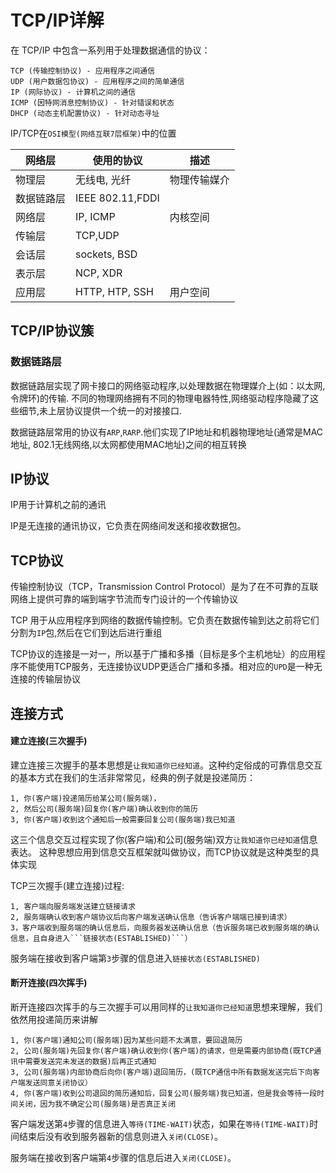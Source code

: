 # TCP/IP详解

在 TCP/IP 中包含一系列用于处理数据通信的协议：

    TCP (传输控制协议) - 应用程序之间通信
    UDP (用户数据包协议) - 应用程序之间的简单通信
    IP (网际协议) - 计算机之间的通信
    ICMP (因特网消息控制协议) - 针对错误和状态
    DHCP (动态主机配置协议) - 针对动态寻址

IP/TCP在`OSI模型(网络互联7层框架)`中的位置

网络层 |使用的协议| 描述
------------- | -------- | -------------------------------
物理层| 无线电, 光纤 |物理传输媒介
数据链路层 | IEEE 802.11,FDDI | 
网络层 | IP, ICMP | 内核空间
传输层 | TCP,UDP |
会话层 | sockets, BSD |
表示层 | NCP, XDR |
应用层 | HTTP, HTP, SSH | 用户空间

## TCP/IP协议簇

### 数据链路层

数据链路层实现了网卡接口的网络驱动程序,以处理数据在物理媒介上(如：以太网,令牌环)的传输. 不同的物理网络拥有不同的物理电器特性,网络驱动程序隐藏了这些细节,未上层协议提供一个统一的对接接口.

数据链路层常用的协议有`ARP`,`RARP`.他们实现了IP地址和机器物理地址(通常是MAC地址, 802.1无线网络,以太网都使用MAC地址)之间的相互转换

## IP协议

IP用于计算机之前的通讯

IP是无连接的通讯协议，它负责在网络间发送和接收数据包。

## TCP协议

传输控制协议（TCP，Transmission Control Protocol）是为了在不可靠的互联网络上提供可靠的端到端字节流而专门设计的一个传输协议

TCP 用于从应用程序到网络的数据传输控制。它负责在数据传输到达之前将它们分割为`IP`包,然后在它们到达后进行重组

TCP协议的连接是一对一，所以基于广播和多播（目标是多个主机地址）的应用程序不能使用TCP服务，无连接协议UDP更适合广播和多播。相对应的`UPD`是一种无连接的传输层协议

## 连接方式

#### 建立连接(三次握手)
 
建立连接三次握手的基本思想是`让我知道你已经知道`。这种约定俗成的可靠信息交互的基本方式在我们的生活非常常见，经典的例子就是投递简历：

    1, 你(客户端)投递简历给某公司(服务端)，
    2, 然后公司(服务端)回复你(客户端)确认收到你的简历
    3, 你(客户端)收到这个通知后一般需要回复公司(服务端)我已知道

这三个信息交互过程实现了你(客户端)和公司(服务端)双方`让我知道你已经知道`信息表达。
这种思想应用到信息交互框架就叫做协议，而TCP协议就是这种类型的具体实现

TCP三次握手(建立连接)过程:

    1, 客户端向服务端发送建立链接请求
    2, 服务端确认收到客户端协议后向客户端发送确认信息（告诉客户端端已接到请求）
    3，客户端收到服务端的确认信息后，向服务器发送确认信息（告诉服务端已收到服务端的确认信息，且自身进入```链接状态(ESTABLISHED)```）
    
服务端在接收到客户端第`3`步骤的信息进入`链接状态(ESTABLISHED)`

#### 断开连接(四次挥手)

断开连接四次挥手的与三次握手可以用同样的`让我知道你已经知道`思想来理解，我们依然用投递简历来讲解

    1, 你(客户端)通知公司(服务端)因为某些问题不太满意，要回退简历
    2, 公司(服务端)先回复你(客户端)确认收到你(客户端)的请求，但是需要内部协商(既TCP通讯中需要发送完未发送的数据)后再正式通知
    3, 公司(服务端)内部协商后向你(客户端)退回简历，(既TCP通信中所有数据发送完后下向客户端发送同意关闭协议）
    4, 你(客户端)收到公司退回的简历通知后，回复公司(服务端)我已知道，但是我会等待一段时间关闭，因为我不确定公司(服务端)是否真正关闭

客户端发送第`4`步骤的信息进入`等待(TIME-WAIT)`状态，如果在`等待(TIME-WAIT)`时间结束后没有收到服务器新的信息则进入`关闭(CLOSE)`。

服务端在接收到客户端第`4`步骤的信息后进入`关闭(CLOSE)`。